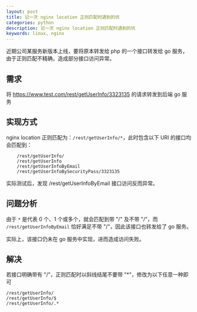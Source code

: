 ```yaml
---
layout: post
title: 记一次 nginx location 正则匹配时遇到的坑
categories: python
description: 记一次 nginx location 正则匹配时遇到的坑
keywords: linux, nginx
---
```


近期公司某服务新版本上线，要将原本转发给 php 的一个接口转发给 go 服务，由于正则匹配不精确，造成部分接口访问异常。

## 需求

将 https://www.test.com/rest/getUserInfo/3323135 的请求转发到后端 go 服务

## 实现方式

nginx location 正则匹配为：`/rest/getUserInfo/*`，此时包含以下 URI 的接口均会匹配到：

```shell
    /rest/getUserInfo/
    /rest/getUserInfo
    /rest/getUserInfoByEmail
    /rest/getUserInfoBySecurityPass/3323135
```

实际测试后，发现 /rest/getUserInfoByEmail 接口访问反而异常。

## 问题分析

由于 ` * ` 是代表 0 个、1 个或多个，就会匹配到带 "/" 及不带 "/"，而 `/rest/getUserInfoByEmail` 恰好满足不带 "/"，因此该接口也转发给了 go 服务。

实际上，该接口仍未在 go 服务中实现，进而造成访问失败。

## 解决

若接口明确带有 "/"，正则匹配时以斜线结尾不要带 "*"，修改为以下任意一种即可

```shell
/rest/getUserInfo/
/rest/getUserInfo/$
/rest/getUserInfo/.*
```

